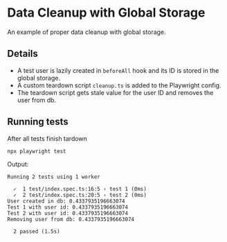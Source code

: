 # Data Cleanup with Global Storage

An example of proper data cleanup with global storage. 

## Details
- A test user is lazily created in `beforeAll` hook and its ID is stored in the global storage.
- A custom teardown script `cleanup.ts` is added to the Playwright config. 
- The teardown script gets stale value for the user ID and removes the user from db.

## Running tests
After all tests finish tardown 
```
npx playwright test
```
Output:
```
Running 2 tests using 1 worker

  ✓  1 test/index.spec.ts:16:5 › test 1 (0ms)
  ✓  2 test/index.spec.ts:20:5 › test 2 (0ms)
User created in db: 0.4337935196663074
Test 1 with user id: 0.4337935196663074
Test 2 with user id: 0.4337935196663074
Removing user from db: 0.4337935196663074

  2 passed (1.5s)
```
